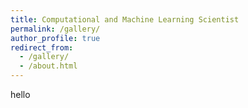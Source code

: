 ```yaml
---
title: Computational and Machine Learning Scientist
permalink: /gallery/
author_profile: true
redirect_from: 
  - /gallery/
  - /about.html
---
```


hello
